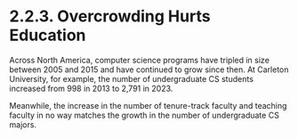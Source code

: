 # 2.2.3. Overcrowding Hurts Education

Across North America, computer science programs have tripled in size between 2005 and 2015 and have continued to grow since then. At Carleton University, for example, the number of undergraduate CS students increased from 998 in 2013 to 2,791 in 2023.

Meanwhile, the increase in the number of tenure-track faculty and teaching faculty in no way matches the growth in the number of undergraduate CS majors.
